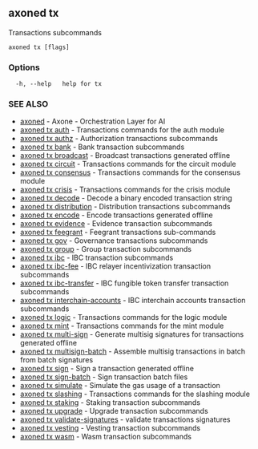 ## axoned tx

Transactions subcommands

```
axoned tx [flags]
```

### Options

```
  -h, --help   help for tx
```

### SEE ALSO

* [axoned](axoned.md)	 - Axone - Orchestration Layer for AI
* [axoned tx auth](axoned_tx_auth.md)	 - Transactions commands for the auth module
* [axoned tx authz](axoned_tx_authz.md)	 - Authorization transactions subcommands
* [axoned tx bank](axoned_tx_bank.md)	 - Bank transaction subcommands
* [axoned tx broadcast](axoned_tx_broadcast.md)	 - Broadcast transactions generated offline
* [axoned tx circuit](axoned_tx_circuit.md)	 - Transactions commands for the circuit module
* [axoned tx consensus](axoned_tx_consensus.md)	 - Transactions commands for the consensus module
* [axoned tx crisis](axoned_tx_crisis.md)	 - Transactions commands for the crisis module
* [axoned tx decode](axoned_tx_decode.md)	 - Decode a binary encoded transaction string
* [axoned tx distribution](axoned_tx_distribution.md)	 - Distribution transactions subcommands
* [axoned tx encode](axoned_tx_encode.md)	 - Encode transactions generated offline
* [axoned tx evidence](axoned_tx_evidence.md)	 - Evidence transaction subcommands
* [axoned tx feegrant](axoned_tx_feegrant.md)	 - Feegrant transactions sub-commands
* [axoned tx gov](axoned_tx_gov.md)	 - Governance transactions subcommands
* [axoned tx group](axoned_tx_group.md)	 - Group transaction subcommands
* [axoned tx ibc](axoned_tx_ibc.md)	 - IBC transaction subcommands
* [axoned tx ibc-fee](axoned_tx_ibc-fee.md)	 - IBC relayer incentivization transaction subcommands
* [axoned tx ibc-transfer](axoned_tx_ibc-transfer.md)	 - IBC fungible token transfer transaction subcommands
* [axoned tx interchain-accounts](axoned_tx_interchain-accounts.md)	 - IBC interchain accounts transaction subcommands
* [axoned tx logic](axoned_tx_logic.md)	 - Transactions commands for the logic module
* [axoned tx mint](axoned_tx_mint.md)	 - Transactions commands for the mint module
* [axoned tx multi-sign](axoned_tx_multi-sign.md)	 - Generate multisig signatures for transactions generated offline
* [axoned tx multisign-batch](axoned_tx_multisign-batch.md)	 - Assemble multisig transactions in batch from batch signatures
* [axoned tx sign](axoned_tx_sign.md)	 - Sign a transaction generated offline
* [axoned tx sign-batch](axoned_tx_sign-batch.md)	 - Sign transaction batch files
* [axoned tx simulate](axoned_tx_simulate.md)	 - Simulate the gas usage of a transaction
* [axoned tx slashing](axoned_tx_slashing.md)	 - Transactions commands for the slashing module
* [axoned tx staking](axoned_tx_staking.md)	 - Staking transaction subcommands
* [axoned tx upgrade](axoned_tx_upgrade.md)	 - Upgrade transaction subcommands
* [axoned tx validate-signatures](axoned_tx_validate-signatures.md)	 - validate transactions signatures
* [axoned tx vesting](axoned_tx_vesting.md)	 - Vesting transaction subcommands
* [axoned tx wasm](axoned_tx_wasm.md)	 - Wasm transaction subcommands
